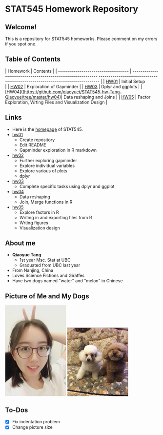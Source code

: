 # STAT545 Homework Repository

## Welcome!

This is a repository for STAT545 homeworks. Please comment on my errors if you spot one.

## Table of Contents

| Homework                                                                     | Contents                                                      |
| ------------------------------------ | ------------------------------------------------------------ ------------------------------------------------------------------------------ |
| [HW01](https://github.com/qiaoyuet/STAT545-hw-Tang-Qiaoyue/tree/master/hw01) | Initial Setup        
                                       |
| [HW02](https://github.com/qiaoyuet/STAT545-hw-Tang-Qiaoyue/tree/master/hw02) | Exploration of Gapminder                              |
| [HW03](https://github.com/qiaoyuet/STAT545-hw-Tang-Qiaoyue/tree/master/hw03) | Dplyr and ggplots                                             |
| [HW04]((https://github.com/qiaoyuet/STAT545-hw-Tang-Qiaoyue/tree/master/hw04)| Data reshaping and Joins                                  |
| [HW05](https://github.com/qiaoyuet/STAT545-hw-Tang-Qiaoyue/tree/master/hw05) | Factor Exploration, Wrting Files and Visualization Design  |

## Links

- Here is the [homepage](http://stat545.com) of STAT545.
- [hw01](https://github.com/qiaoyuet/STAT545-hw-Tang-Qiaoyue/tree/master/hw01)
    + Create repository
    + Edit README
    + Gapminder exploration in R markdown
- [hw02](https://github.com/qiaoyuet/STAT545-hw-Tang-Qiaoyue/tree/master/hw02)
    + Further exploring gapminder
    + Explore individual variables
    + Explore various of plots
    + dplyr
- [hw03](https://github.com/qiaoyuet/STAT545-hw-Tang-Qiaoyue/tree/master/hw03)
    + Complete specific tasks using dplyr and ggplot
- [hw04](https://github.com/qiaoyuet/STAT545-hw-Tang-Qiaoyue/tree/master/hw04)
    + Data reshaping
    + Join, Merge functions in R
- [hw05](https://github.com/qiaoyuet/STAT545-hw-Tang-Qiaoyue/tree/master/hw05)
    + Explore factors in R
    + Writing in and exporting files from R
    + Wrting figures
    + Visualization design

## About me

- **Qiaoyue Tang**
    - 1st year Msc. Stat at UBC
    - Graduated from UBC last year
- From Nanjing, China
- Loves Science Fictions and Giraffes
- Have two dogs named "water" and "melon" in Chinese

## Picture of Me and My Dogs

<img src="me.png" width="200">
<img src="watermelon.png" width="200">


## To-Dos

- [x] Fix indentation problem
- [x] Change picture size